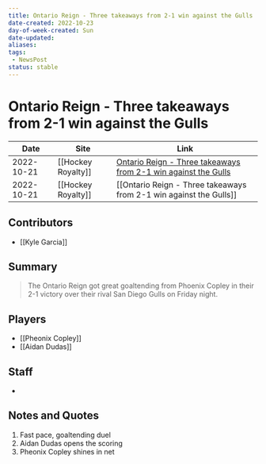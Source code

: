 ```yaml
---
title: Ontario Reign - Three takeaways from 2-1 win against the Gulls
date-created: 2022-10-23
day-of-week-created: Sun
date-updated: 
aliases: 
tags:
 - NewsPost
status: stable
---
```


# Ontario Reign - Three takeaways from 2-1 win against the Gulls

| Date       | Site               | Link                                                                                                                                                                 |
| ---------- | ------------------ | -------------------------------------------------------------------------------------------------------------------------------------------------------------------- |
| 2022-10-21 | [[Hockey Royalty]] | [Ontario Reign - Three takeaways from 2-1 win against the Gulls](https://hockeyroyalty.com/2022/10/22/ontario-reign-three-takeaways-from-2-1-win-against-san-diego/) |
| 2022-10-21 | [[Hockey Royalty]] | [[Ontario Reign - Three takeaways from 2-1 win against the Gulls]]                                                                                                   |

## Contributors
- [[Kyle Garcia]]


## Summary
> The Ontario Reign got great goaltending from Phoenix Copley in their 2-1 victory over their rival San Diego Gulls on Friday night.


## Players
- [[Pheonix Copley]]
- [[Aidan Dudas]]


## Staff
- 


## Notes and Quotes
1) Fast pace, goaltending duel
2) Aidan Dudas opens the scoring
3) Pheonix Copley shines in net

